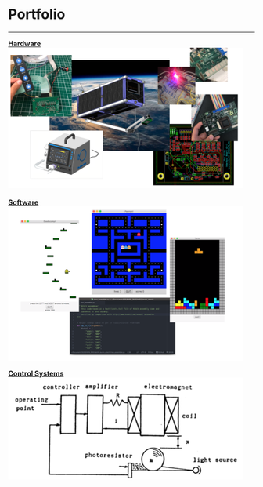 # Portfolio
---
<p style="text-align:center">
<b>

<a href="https://laurenadachi.github.io/hardware.html">Hardware</a>
<img src="images/Hardware2.png?raw=true" style="width:480px;">
<br>
<br>
<a href="https://laurenadachi.github.io/software.html">Software</a>
<img src="images/Software2.png?raw=true" style="width:480px;">

<a href="https://laurenadachi.github.io/control_systems.html">Control Systems</a>
<img src="images/ControlSystems.png?raw=true" style="width:480px;">
</b>
</p>
